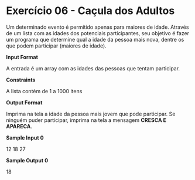 # Exercício 06 - Caçula dos Adultos

Um determinado evento é permitido apenas para maiores de idade. Através de um lista com as idades dos potenciais participantes, seu objetivo é fazer um programa que determine qual a idade da pessoa mais nova, dentre os que podem participar (maiores de idade).

<b>Input Format</b>

A entrada é um array com as idades das pessoas que tentam participar.

<b>Constraints</b>

A lista contém de 1 a 1000 itens

<b>Output Format</b>

Imprima na tela a idade da pessoa mais jovem que pode participar. Se ninguém puder participar, imprima na tela a mensagem <b>CRESCA E APARECA</b>.

<b>Sample Input 0</b>

12 18 27

<b>Sample Output 0</b>

18